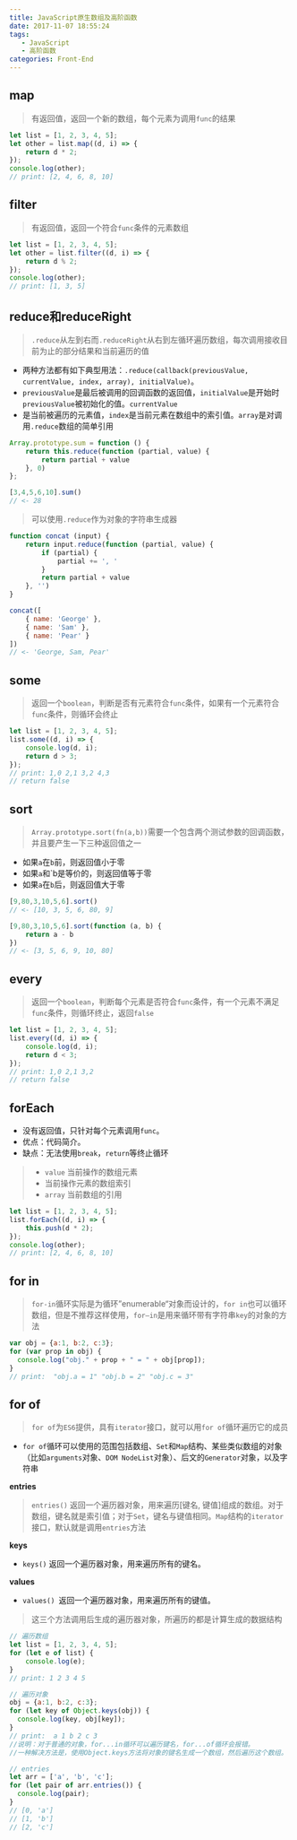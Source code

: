 ```yaml
---
title: JavaScript原生数组及高阶函数
date: 2017-11-07 18:55:24
tags: 
   - JavaScript
   - 高阶函数
categories: Front-End
---
```


map
---

> 有返回值，返回一个新的数组，每个元素为调用`func`的结果


```javascript
let list = [1, 2, 3, 4, 5];
let other = list.map((d, i) => {
    return d * 2;
});
console.log(other);
// print: [2, 4, 6, 8, 10]
```


filter
---

> 有返回值，返回一个符合`func`条件的元素数组

```javascript
let list = [1, 2, 3, 4, 5];
let other = list.filter((d, i) => {
    return d % 2;
});
console.log(other);
// print: [1, 3, 5] 
```

reduce和reduceRight
---

> `.reduce`从左到右而`.reduceRight`从右到左循环遍历数组，每次调用接收目前为止的部分结果和当前遍历的值

- 两种方法都有如下典型用法：`.reduce(callback(previousValue, currentValue, index, array), initialValue)`。
- `previousValue`是最后被调用的回调函数的返回值，`initialValue`是开始时`previousValue`被初始化的值。`currentValue`
- 是当前被遍历的元素值，`index`是当前元素在数组中的索引值。`array`是对调用`.reduce`数组的简单引用

```javascript
Array.prototype.sum = function () {
    return this.reduce(function (partial, value) {
        return partial + value
    }, 0)
};

[3,4,5,6,10].sum()
// <- 28
```

> 可以使用`.reduce`作为对象的字符串生成器

```javascript
function concat (input) {
    return input.reduce(function (partial, value) {
        if (partial) {
            partial += ', '
        }
        return partial + value
    }, '')
}

concat([
    { name: 'George' },
    { name: 'Sam' },
    { name: 'Pear' }
])
// <- 'George, Sam, Pear'
```

some
---

> 返回一个`boolean`，判断是否有元素符合`func`条件，如果有一个元素符合`func`条件，则循环会终止

```javascript
let list = [1, 2, 3, 4, 5];
list.some((d, i) => {
    console.log(d, i);
    return d > 3;
});
// print: 1,0 2,1 3,2 4,3
// return false
```

sort
---

> `Array.prototype.sort(fn(a,b))`需要一个包含两个测试参数的回调函数，并且要产生一下三种返回值之一

- 如果`a`在`b`前，则返回值小于零
- 如果`a`和`b是等价的，则返回值等于零
- 如果`a`在`b`后，则返回值大于零

```javascript
[9,80,3,10,5,6].sort()
// <- [10, 3, 5, 6, 80, 9]

[9,80,3,10,5,6].sort(function (a, b) {
    return a - b
})
// <- [3, 5, 6, 9, 10, 80]
```

every
---

> 返回一个`boolean`，判断每个元素是否符合`func`条件，有一个元素不满足`func`条件，则循环终止，返回`false`

```javascript
let list = [1, 2, 3, 4, 5];
list.every((d, i) => {
    console.log(d, i);
    return d < 3;
});
// print: 1,0 2,1 3,2
// return false
```

forEach
---

- 没有返回值，只针对每个元素调用`func`。
- 优点：代码简介。
- 缺点：无法使用`break`，`return`等终止循环

> - `value` 当前操作的数组元素
> - 当前操作元素的数组索引
> - `array` 当前数组的引用



```javascript
let list = [1, 2, 3, 4, 5];
list.forEach((d, i) => {
    this.push(d * 2);
});
console.log(other);
// print: [2, 4, 6, 8, 10]
```

for in
---

> `for-in`循环实际是为循环”enumerable“对象而设计的，`for in`也可以循环数组，但是不推荐这样使用，`for–in`是用来循环带有字符串`key`的对象的方法

```javascript
var obj = {a:1, b:2, c:3};
for (var prop in obj) {
  console.log("obj." + prop + " = " + obj[prop]);
}
// print:  "obj.a = 1" "obj.b = 2" "obj.c = 3"
```

for of
---

> `for of`为`ES6`提供，具有`iterator`接口，就可以用`for of`循环遍历它的成员

- `for of`循环可以使用的范围包括数组、`Set`和`Map`结构、某些类似数组的对象（比如`arguments`对象、`DOM NodeList`对象）、后文的`Generator`对象，以及字符串

**entries**

> `entries()` 返回一个遍历器对象，用来遍历[键名, 键值]组成的数组。对于数组，键名就是索引值；对于`Set`，键名与键值相同。`Map`结构的`iterator`接口，默认就是调用`entries`方法

**keys**
- `keys()` 返回一个遍历器对象，用来遍历所有的键名。


**values**
- `values() `返回一个遍历器对象，用来遍历所有的键值。 

> 这三个方法调用后生成的遍历器对象，所遍历的都是计算生成的数据结构

```javascript
// 遍历数组
let list = [1, 2, 3, 4, 5];
for (let e of list) {
    console.log(e);
}
// print: 1 2 3 4 5

// 遍历对象
obj = {a:1, b:2, c:3};
for (let key of Object.keys(obj)) {
  console.log(key, obj[key]);
}
// print:  a 1 b 2 c 3
//说明：对于普通的对象，for...in循环可以遍历键名，for...of循环会报错。
//一种解决方法是，使用Object.keys方法将对象的键名生成一个数组，然后遍历这个数组。

// entries
let arr = ['a', 'b', 'c'];
for (let pair of arr.entries()) {
  console.log(pair);
}
// [0, 'a']
// [1, 'b']
// [2, 'c']
```
